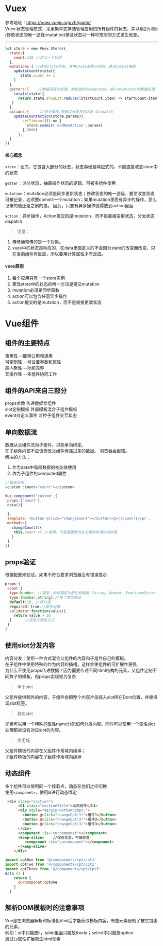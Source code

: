 # Vuex
参考地址：https://vuex.vuejs.org/zh/guide/  
Vuex:状态管理模式，采用集中式存储管理应用的所有组件的状态，并以`相应的规则`(修改状态的唯一途径:mutation)保证状态以一种可预测的方式发生改变。  
****
``` javascript
let store = new Vuex.Store({
  state:{
    count:110 //定义一个状态
  },
  mutations:{ //改变state状态，其中state是默认传的，通过commit触发 
    updateCount(state){        
       state.count += 1
    }
  },
  getters:{    //数据深层次处理。类似组件的computed，是vuex对state的数据处理
    totals(state){
      return state.shopLst.reduce((startCount,item) => startCount+item.count,0)
   }
  },
  actions:{     //异步操作,得通过分发方式出发 dispatch
    updateCountAction(store,params){	
	    setTimeout(() => {
	  	  store.commit('addNumAction',params)
	    },3000)
	  },
  }
})
```
#### 核心概念
`store`：仓库，它包含大部分的状态，状态存储是响应式的，不能直接改变store中的状态  

`getter`：派分状态，抽离操作状态的逻辑，可被多组件使用  

`mutation`：mutation必须是同步更新状态；修改状态的唯一途径，要使改变状态可被记录，必须要commit一个mutation；如果mutation里面有异步的操作，那么记录的值还是之前的值。  因此，只要有异步操作就得放到action里面

`action`：异步操作，Action提交的是mutation，而不是直接变更状态，分发状态 dispatch 

>注意：

1. 传参通常传的是一个对象。  
2. vuex中的状态是响应的，在data里面定义的不会因为state的改变而改变，只在当前组件有反应，所以要用计算属性才有反应。
 
#### vuex原则
1. 每个应用只有一个store实例  
2. 更改store中的状态的唯一方法是提交mutation  
3. mutation必须是同步函数  
4. action可以包含任意异步操作  
5. action提交的是mutation，而不是直接更改状态  
# Vue组件
## 组件的主要特点  
重用性 --能够公用和通用  
可定制性 --可设置参数和属性  
高内聚性 --功能完整  
互操作性 --多组件协同工作
## 组件的API来自三部分
props参数  传递数据给组件  
slot定制模板  外部模板混合子组件模板  
event自定义事件 监控子组件交互状态 
## 单向数据流  
数据从父组件流向子组件，只能单向绑定。  
在子组件内部不应该修改父组件传递过来的数据。 浏览器会报错。  
解决的方法：  
1. 作为data中局部数据的初始值使用  
2. 作为子组件的computed属性  
``` javascript
//错误示例
<custom :count="count"></custom>

Vue.component('custom',{
 props:['count'],
 data(){
 
 },
 template:`<button @click="changeCount"></button><p>{{count}}</p>`,
 methods:{
   changeCount(){
    this.count ++ //报错，不能直接修改从父组件传递过来的值
   }
 }
})
```
## props验证
根据配置来验证，如果不符合要求浏览器会有错误提示
``` javascript
props:{
 count:{
  type:Number, //类型，验证类型为原生构造器：String、Number、FunctionObject、Boolean、Array
  type:[Number,String],//多个类型验证
  default:10, //默认值
  required：true,//是否必填
  validator:function(value){
    return value > 10
  }      //自定义验证方式
 }
}
```
## 使用slot分发内容
内容分发：使用一种方式混合父组件的内容和子组件自己的模板。  
在子组件中使用特殊的<slot>作为内容的插槽，这样会使组件的可扩展性更强。  
为什么不使用props传递数据？因为需要传递不同html结构的元素，父组件定制不同样子的模板，但props实现较为复杂  
> 单个slot

父组件提供额外的内容，子组件会把整个内容片段插入slot所在Dom位置，并替换调slot标签。  
> 具名slot

<slot>元素可以用一个特殊的属性name分配如何分发内容。同时可以使用一个匿名slot处理那些没有对应slot的内容。
> 作用域

父组件模板的内容在父组件作用域内编译；  
子组件模板的内容在子组件作用域内编译

## 动态组件
多个组件可以使用同一个挂载点，动态在他们之间切换  
使用`<componet>`，使用is进行动态绑定  
``` html
 <div class="section">
      <h1 class="sectionTitle">动态组件</h1>
      <div style="margin-bottom:20px;">
        <button @click="changeCpt(1)">组件1</button>
        <button @click="changeCpt(2)">组件2</button>
        <button @click="changeCpt(3)">组件3</button>
      </div>
      <component :is="curcomponet"></component>
      <keep-alive>    //保存状态，不被改变
         <component :is="curcomponet"></component>
      </keep-alive>
    </div>
```
``` javascript
import cptOne from '@/components/cpt/cpt1'
import cptTwo from '@/components/cpt/cpt2'
import cptThree from '@/components/cpt/cpt3'
data () {
    return {
      curcomponet:cptOne
    }
  }
```

## 解析DOM模板时的注意事项
Vue是在浏览器解析和标准化html后才能获取模板内容，有些元素限制了被它包裹的元素。  
例如：ul中只能放li，table里面只能放tbody；select中只能放option  
通过`is`属性扩展原生html元素

